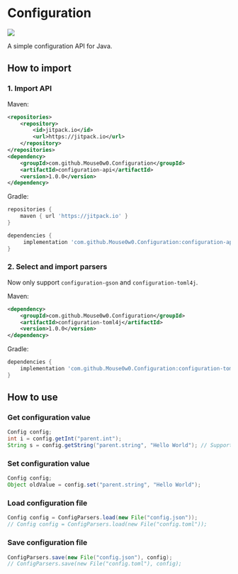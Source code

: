 # Configuration
[![](https://jitpack.io/v/Mouse0w0/Configuration.svg)](https://jitpack.io/#Mouse0w0/Configuration)

A simple configuration API for Java.

## How to import

### 1. Import API
Maven:
```xml
<repositories>
    <repository>
        <id>jitpack.io</id>
        <url>https://jitpack.io</url>
    </repository>
</repositories>
<dependency>
    <groupId>com.github.Mouse0w0.Configuration</groupId>
    <artifactId>configuration-api</artifactId>
    <version>1.0.0</version>
</dependency>
```

Gradle:
```groovy
repositories {
    maven { url 'https://jitpack.io' }
}

dependencies {
     implementation 'com.github.Mouse0w0.Configuration:configuration-api:1.0.0'
}
```

### 2. Select and import parsers
Now only support `configuration-gson` and `configuration-toml4j`.

Maven:
```xml
<dependency>
    <groupId>com.github.Mouse0w0.Configuration</groupId>
    <artifactId>configuration-toml4j</artifactId>
    <version>1.0.0</version>
</dependency>
```

Gradle:
```groovy
dependencies {
    implementation 'com.github.Mouse0w0.Configuration:configuration-toml4j:1.0.0'
}
```

## How to use

### Get configuration value
```java
Config config;
int i = config.getInt("parent.int");
String s = config.getString("parent.string", "Hello World"); // Support default value
```

### Set configuration value
```java
Config config;
Object oldValue = config.set("parent.string", "Hello World");
```

### Load configuration file
```java
Config config = ConfigParsers.load(new File("config.json"));
// Config config = ConfigParsers.load(new File("config.toml"));
```

### Save configuration file
```java
ConfigParsers.save(new File("config.json"), config);
// ConfigParsers.save(new File("config.toml"), config);
```
